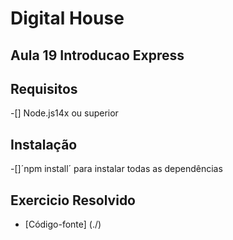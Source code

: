 # Digital House

## Aula 19 Introducao Express

## Requisitos

-[] Node.js14x ou superior

## Instalação

-[]´npm install´ para instalar todas as dependências

## Exercicio Resolvido

- [Código-fonte] (./)
